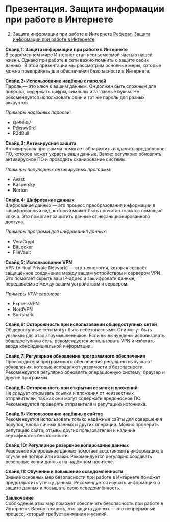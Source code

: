 # Презентация. Защита информации при работе в Интернете

2. Защита информации при работе в Интернете
[Реферат. Защита информации при работе в Интернете](Реферат.%20Защита%20информации%20при%20работе%20в%20Интернете.md)

**Слайд 1: Защита информации при работе в Интернете**  
В современном мире Интернет стал неотъемлемой частью нашей жизни. Однако при работе в сети важно помнить о защите своих данных. В этой презентации мы рассмотрим основные меры, которые можно предпринять для обеспечения безопасности в Интернете.  

**Слайд 2: Использование надёжных паролей**  
Пароль — это ключ к вашим данным. Он должен быть сложным для подбора, содержать цифры, символы и заглавные буквы. Не рекомендуется использовать один и тот же пароль для разных аккаунтов.  

_Примеры надёжных паролей:_  

- Qe!95&7
- P@ssw0rd
- R3dBull

**Слайд 3: Антивирусная защита**  
Антивирусная программа помогает обнаружить и удалить вредоносное ПО, которое может украсть ваши данные. Важно регулярно обновлять антивирусное ПО и проводить сканирование системы.  

_Примеры популярных антивирусных программ:_  

- Avast
- Kaspersky
- Norton

**Слайд 4: Шифрование данных**  
Шифрование данных — это процесс преобразования информации в зашифрованный вид, который может быть прочитан только с помощью ключа. Это помогает защитить данные от несанкционированного доступа.  

_Примеры программ для шифрования данных:_  

- VeraCrypt
- BitLocker
- FileVault

**Слайд 5: Использование VPN**  
VPN (Virtual Private Network) — это технология, которая создаёт защищённое соединение между вашим устройством и сервером VPN. Это помогает скрыть ваш IP-адрес и зашифровать данные, передаваемые между вашим устройством и сервером.  

_Примеры VPN-сервисов:_  

- ExpressVPN
- NordVPN
- Surfshark

**Слайд 6: Осторожность при использовании общедоступных сетей**  
Общедоступные сети могут быть небезопасными. Они могут быть уязвимы для атак злоумышленников. Если вы вынуждены использовать общедоступную сеть, рекомендуется использовать VPN и избегать ввода конфиденциальной информации.  

**Слайд 7: Регулярное обновление программного обеспечения**  
Производители программного обеспечения регулярно выпускают обновления, которые исправляют уязвимости в безопасности. Рекомендуется регулярно обновлять операционную систему, браузер и другие программы.  

**Слайд 8: Осторожность при открытии ссылок и вложений**  
Не следует открывать ссылки и вложения от неизвестных отправителей, так как они могут содержать вредоносное ПО. Рекомендуется проверять отправителя и репутацию источника.  

**Слайд 9: Использование надёжных сайтов**  
Рекомендуется использовать только надёжные сайты для совершения покупок, ввода личных данных и других операций. Можно проверить репутацию сайта, отзывы других пользователей и наличие сертификатов безопасности.  

**Слайд 10: Регулярное резервное копирование данных**  
Резервное копирование данных помогает восстановить информацию в случае её потери или кражи. Рекомендуется регулярно создавать резервные копии данных на надёжном носителе.  

**Слайд 11: Обучение и повышение осведомлённости**  
Знание основных мер безопасности при работе в Интернете поможет предотвратить утечку данных. Рекомендуется изучать информацию о защите данных и повышать свою осведомлённость.  

**Заключение**  
Соблюдение этих мер поможет обеспечить безопасность при работе в Интернете. Важно помнить, что защита данных — это непрерывный процесс, который требует внимания и усилий.
